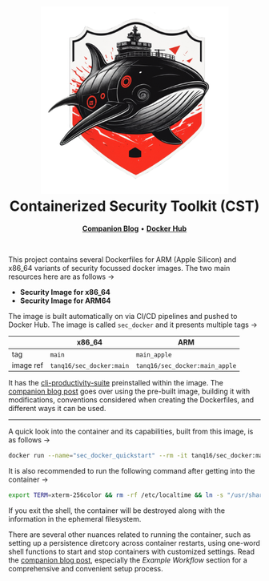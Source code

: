 <h1 align="center">
  <br>
  <img src=".github/assets/CST-Logo.png" alt="DISecT" width="375"></a>
  <br>Containerized Security Toolkit (CST)<br>
</h1>

<p align="center">
    <a href="https://tanishq.page/blog/posts/cst-guide/"><b>Companion Blog</b></a>  &bull;  
    <a href="https://hub.docker.com/r/tanq16/sec_docker"><b>Docker Hub</b></a>
</p>

<br>

This project contains several Dockerfiles for ARM (Apple Silicon) and x86_64 variants of security focussed docker images. The two main resources here are as follows &rarr;

- **Security Image for x86_64**
- **Security Image for ARM64**

The image is built automatically on via CI/CD pipelines and pushed to Docker Hub. The image is called `sec_docker` and it presents multiple tags &rarr;

| | x86\_64 | ARM |
| --- | --- | --- |
| tag | `main` | `main_apple` |
| image ref | `tanq16/sec_docker:main` | `tanq16/sec_docker:main_apple` |

It has the [cli-productivity-suite](https://github.com/tanq16/cli-productivity-suite) preinstalled within the image. The [companion blog post](https://tanishq.page/blog/posts/cst-guide/) goes over using the pre-built image, building it with modifications, conventions considered when creating the Dockerfiles, and different ways it can be used.

---

A quick look into the container and its capabilities, built from this image, is as follows &rarr; 

```bash
docker run --name="sec_docker_quickstart" --rm -it tanq16/sec_docker:main /bin/zsh
```

It is also recommended to run the following command after getting into the container &rarr;

```bash
export TERM=xterm-256color && rm -rf /etc/localtime && ln -s "/usr/share/zoneinfo/$(curl -s https://ipapi.co/timezone)" /etc/localtime && echo $(curl -s https://ipapi.co/timezone) > /etc/timezone
```

If you exit the shell, the container will be destroyed along with the information in the ephemeral filesystem.

There are several other nuances related to running the container, such as setting up a persistence diretcory across container restarts, using one-word shell functions to start and stop containers with customized settings. Read the [companion blog post](https://tanishq.page/blog/posts/cst-guide/), especially the *Example Workflow* section for a comprehensive and convenient setup process.

